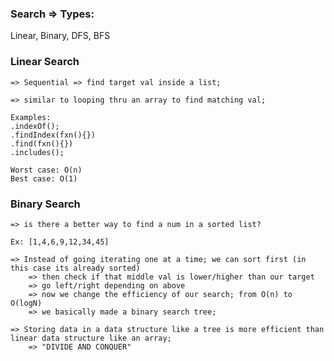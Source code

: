 ### Search => Types:

Linear, Binary, DFS, BFS

### Linear Search
```
=> Sequential => find target val inside a list;

=> similar to looping thru an array to find matching val;

Examples:
.indexOf();
.findIndex(fxn(){})
.find(fxn(){})
.includes();

Worst case: O(n)
Best case: O(1)
```

### Binary Search
```
=> is there a better way to find a num in a sorted list?

Ex: [1,4,6,9,12,34,45]

=> Instead of going iterating one at a time; we can sort first (in this case its already sorted)
    => then check if that middle val is lower/higher than our target
    => go left/right depending on above
    => now we change the efficiency of our search; from O(n) to O(logN)
    => we basically made a binary search tree;

=> Storing data in a data structure like a tree is more efficient than linear data structure like an array;
    => "DIVIDE AND CONQUER"
```

```
```

```
```

```
```

```
```
